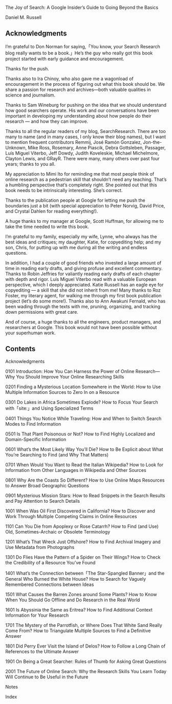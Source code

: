 The Joy of Search: A Google Insider’s Guide to Going Beyond the Basics

Daniel M. Russell

## Acknowledgments

I’m grateful to Don Norman for saying,「You know, your Search Research blog really wants to be a book.」He’s the guy who really got this book project started with early guidance and encouragement. 

Thanks for the push.

Thanks also to Ira Chinoy, who also gave me a wagonload of encouragement in the process of figuring out what this book should be. We share a passion for research and archives—both valuable qualities in science and journalism.

Thanks to Sam Wineburg for pushing on the idea that we should understand how good searchers operate. His work and our conversations have been important in developing my understanding about how people do their research — and how they can improve.

Thanks to all the regular readers of my blog, SearchResearch. There are too many to name (and in many cases, I only know their blog names), but I want to mention frequent contributors Remmij, José Ramón Gonzalez, Jon-the-Unknown, Mike Ross, Rosemary, Anne Piascik, Debra Gottsleben, Passager, Luís Miguel Viterbo, Jeff Dowdy, Judith Koveleskie, Michael Michelmore, Clayton Lewis, and GRayR. There were many, many others over past four years; thanks to you all.

My appreciation to Mimi Ito for reminding me that most people think of online research as a pedestrian skill that shouldn’t need any teaching. That’s a humbling perspective that’s completely right. She pointed out that this book needs to be intrinsically interesting. She’s correct.

Thanks to the publication people at Google for letting me push the boundaries just a bit (with special appreciation to Peter Norvig, David Price, and Crystal Dahlen for reading everything!).

A huge thanks to my manager at Google, Scott Huffman, for allowing me to take the time needed to write this book.

I’m grateful to my family, especially my wife, Lynne, who always has the best ideas and critiques; my daughter, Katie, for copyediting help; and my son, Chris, for putting up with me during all the writing and endless questions.

In addition, I had a couple of good friends who invested a large amount of time in reading early drafts, and giving profuse and excellent commentary. Thanks to Robin Jeffries for valiantly reading early drafts of each chapter with depth and rigor. Luís Miguel Viterbo read with a valuable European perspective, which I deeply appreciated. Katie Russell has an eagle eye for copyediting — a skill that she did not inherit from me! Many thanks to Roz Foster, my literary agent, for walking me through my first book publication project (let’s do some more!). Thanks also to Ann Awakuni Fernald, who has been wading through the texts with me, pruning, organizing, and tracking down permissions with great care.

And of course, a huge thanks to all the engineers, product managers, and researchers at Google. This book would not have been possible without your superhuman work.

## Contents

Acknowledgments

0101 Introduction: How You Can Harness the Power of Online Research—Why You Should Improve Your Online Researching Skills

0201 Finding a Mysterious Location Somewhere in the World: How to Use Multiple Information Sources to Zero In on a Resource

0301 Do Lakes in Africa Sometimes Explode? How to Focus Your Search with「site:」and Using Specialized Terms

0401 Things You Notice While Traveling: How and When to Switch Search Modes to Find Information

0501 Is That Plant Poisonous or Not? How to Find Highly Localized and Domain-Specific Information

0601 What’s the Most Likely Way You’ll Die? How to Be Explicit about What You’re Searching to Find (and Why That Matters)

0701 When Would You Want to Read the Italian Wikipedia? How to Look for Information from Other Languages in Wikipedia and Other Sources

0801 Why Are the Coasts So Different? How to Use Online Maps Resources to Answer Broad Geographic Questions

0901 Mysterious Mission Stars: How to Read Snippets in the Search Results and Pay Attention to Search Details

1001 When Was Oil First Discovered in California? How to Discover and Work Through Multiple Competing Claims in Online Resources

1101 Can You Die from Apoplexy or Rose Catarrh? How to Find (and Use) Old, Sometimes-Archaic or Obsolete Terminology

1201 What’s That Wreck Just Offshore? How to Find Archival Imagery and Use Metadata from Photographs

1301 Do Flies Have the Pattern of a Spider on Their Wings? How to Check the Credibility of a Resource You’ve Found

1401 What’s the Connection between「The Star-Spangled Banner」and the General Who Burned the White House? How to Search for Vaguely Remembered Connections between Ideas

1501 What Causes the Barren Zones around Some Plants? How to Know When You Should Go Offline and Do Research in the Real World

1601 Is Abyssinia the Same as Eritrea? How to Find Additional Context Information for Your Research

1701 The Mystery of the Parrotfish, or Where Does That White Sand Really Come From? How to Triangulate Multiple Sources to Find a Definitive Answer

1801 Did Perry Ever Visit the Island of Delos? How to Follow a Long Chain of References to the Ultimate Answer

1901 On Being a Great Searcher: Rules of Thumb for Asking Great Questions

2001 The Future of Online Search: Why the Research Skills You Learn Today Will Continue to Be Useful in the Future

Notes

Index